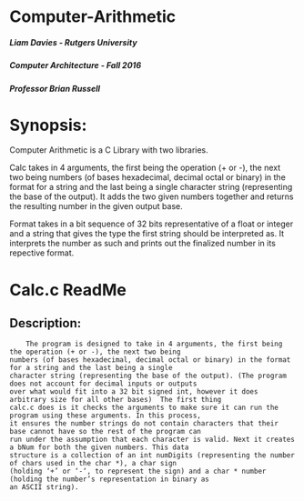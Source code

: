 # Computer-Arithmetic

##### Liam Davies - Rutgers University
##### Computer Architecture - Fall 2016  
##### Professor Brian Russell

# Synopsis:

Computer Arithmetic is a C Library with two libraries. 

Calc takes in 4 arguments, the first being the operation (+ or -), the next two being numbers (of bases hexadecimal, decimal octal or binary) in the format for a string and the last being a single character string (representing the base of the output). It adds the two given numbers together and returns the resulting number in the given output base.

Format takes in a bit sequence of 32 bits representative of a float or integer and a string that gives the type the first string should be interpreted as. It interprets the number as such and prints out the finalized number in its repective format.

# Calc.c ReadMe

## Description: 
        The program is designed to take in 4 arguments, the first being the operation (+ or -), the next two being 
    numbers (of bases hexadecimal, decimal octal or binary) in the format for a string and the last being a single 
    character string (representing the base of the output). (The program does not account for decimal inputs or outputs 
    over what would fit into a 32 bit signed int, however it does arbitrary size for all other bases)  The first thing 
    calc.c does is it checks the arguments to make sure it can run the program using these arguments. In this process,
    it ensures the number strings do not contain characters that their base cannot have so the rest of the program can
    run under the assumption that each character is valid. Next it creates a bNum for both the given numbers. This data
    structure is a collection of an int numDigits (representing the number of chars used in the char *), a char sign
    (holding ‘+’ or ‘-‘, to represent the sign) and a char * number (holding the number’s representation in binary as
    an ASCII string).
